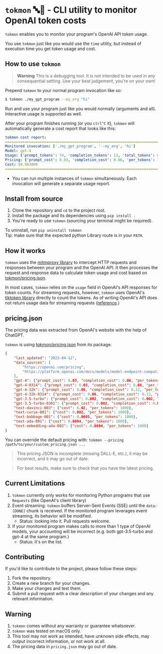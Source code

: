 # `tokmon` 🔤🧐 - CLI utility to monitor OpenAI token costs

`tokmon` enables you to monitor your program's OpenAI API token usage.

You use `tokmon` just like you would use the `time` utility, but instead of execution time you get token usage and cost.

## How to use `tokmon`

> **Warning**
> This is a debugging tool. It is not intended to be used in any consequential setting. Use your best judgement, you're on your own!

Prepend `tokmon` to your normal program invocation like so:
```bash
$ tokmon ./my_gpt_program --my_arg "hi"
```
Run and use your program just like you would normally (arguments and all). Interactive usage is supported as well.

After your program finishes running (or you `ctrl^C` it), `tokmon` will automatically generate a cost report that looks like this:

```yaml
tokmon cost report:
================================================================================
Monitored invocation: ['./my_gpt_program', '--my_arg', 'hi']
Model: gpt-4
Usage: {'prompt_tokens': 74, 'completion_tokens': 13, 'total_tokens': 87}
Pricing: {'prompt_cost': 0.03, 'completion_cost': 0.06, 'per_tokens': 1000}
Cost: $0.003000
================================================================================
```

- You can run multiple instances of `tokmon` simultaneously. Each invocation will generate a separate usage report.

## Install from source
1. Clone the repository and `cd` to the project root.
2. Install the package and its dependencies using `pip install .`
3. You're ready to use `tokmon` (sourcing your terminal might be required).

To uninstall, run `pip uninstall tokmon`<br>
Tip: make sure that the expected python Library route is in your `PATH`.

## How it works
`tokmon` uses the [mitmproxy library](https://github.com/mitmproxy/mitmproxy) to intercept HTTP requests and responses between your program and the OpenAI API.
It then processes the request and response data to calculate token usage and cost based on [tokmon/pricing.json](tokmon/pricing.json).

In most cases, `tokmon` relies on the `usage` field in OpenAI's API responses for token counts. For streaming requests, however, `tokmon` uses OpenAI's [tiktoken library](https://github.com/openai/tiktoken) directly to count the tokens. As of writing OpenAI's API does not return usage data for streaming requests ([reference](https://community.openai.com/t/usage-info-in-api-responses/18862/11).)

## pricing.json
The pricing data was extracted from OpenAI's website with the help of ChatGPT.

`tokmon` is using [tokmon/pricing.json](tokmon/pricing.json) from its package. 

```json
{   
    "last_updated": "2023-04-12",
    "data_sources": [
        "https://openai.com/pricing",
        "https://platform.openai.com/docs/models/model-endpoint-compatibility"
    ],
    "gpt-4": {"prompt_cost": 0.03, "completion_cost": 0.06, "per_tokens": 1000},
    "gpt-4-0314": {"prompt_cost": 0.03, "completion_cost": 0.06, "per_tokens": 1000},
    "gpt-4-32k": {"prompt_cost": 0.06, "completion_cost": 0.12, "per_tokens": 1000},
    "gpt-4-32k-0314": {"prompt_cost": 0.06, "completion_cost": 0.12, "per_tokens": 1000},
    "gpt-3.5-turbo": {"prompt_cost": 0.002, "completion_cost": 0.002, "per_tokens": 1000},
    "gpt-3.5-turbo-0301": {"prompt_cost": 0.002, "completion_cost": 0.002, "per_tokens": 1000},
    "text-davinci-003": {"cost": 0.02, "per_tokens": 1000},
    "text-curie-001": {"cost": 0.002, "per_tokens": 1000},
    "text-babbage-001": {"cost": 0.0005, "per_tokens": 1000},
    "text-ada-001": {"cost": 0.0004, "per_tokens": 1000},
    "text-embedding-ada-002": {"cost": 0.0004, "per_tokens": 1000}
}
```

You can override the default pricing with: `tokmon --pricing /path/to/your/custom_pricing.json ...`

> This pricing JSON is incomplete (missing DALL-E, etc.), it may be incorrect, and it may go out of date.

> For best results, make sure to check that you have the latest pricing.

## Current Limitations
1. `tokmon` currently only works for monitoring Python programs that use `Requests` (like OpenAI's client library)
2. Event streaming: `tokmon` buffers Server-Sent Events (SSE) until the `data: [DONE]` chunk is received. If the monitored program leverages event streaming, its behavior will be modified.
    - Status: looking into it. Pull requests welcome.
3. If your monitored program makes calls to more than 1 type of OpenAI models, your accounting will be incorrect (e.g. both gpt-3.5-turbo and gpt-4 at the same program.)
    - Status: it's on the list.

## Contributing
If you'd like to contribute to the project, please follow these steps:
1. Fork the repository.
2. Create a new branch for your changes.
3. Make your changes and test them.
4. Submit a pull request with a clear description of your changes and any relevant information.

## Warning
1. `tokmon` comes without any warranty or guarantee whatsoever.
2. `tokmon` was tested on macOS only.
3. This tool may not work as intended, have unknown side effects, may output incorrect information, or not work at all.
4. The pricing data in `pricing.json` may go out of date.
